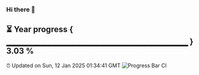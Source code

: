 ### Hi there 👋
⏳ Year progress { ▁▁▁▁▁▁▁▁▁▁▁▁▁▁▁▁▁▁▁▁▁▁▁▁▁▁▁▁▁▁ } 3.03 %
---
⏰ Updated on Sun, 12 Jan 2025 01:34:41 GMT
![Progress Bar CI](https://github.com/liununu/liununu/workflows/Progress%20Bar%20CI/badge.svg)

